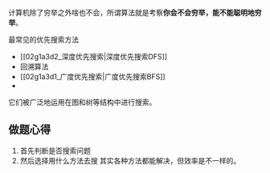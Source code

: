 计算机除了穷举之外啥也不会，所谓算法就是考察**你会不会穷举，能不能聪明地穷举**。

最常见的优先搜索方法
- [[02g1a3d2_深度优先搜索|深度优先搜索DFS]]
- 回溯算法
- [[02g1a3d1_广度优先搜索|广度优先搜索BFS]]
- 

它们被广泛地运用在图和树等结构中进行搜索。


## 做题心得

1. 首先判断是否搜索问题
2. 然后选择用什么方法去搜
	其实各种方法都能解决，但效率是不一样的。
